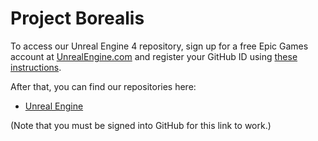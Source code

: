 # Project Borealis
To access our Unreal Engine 4 repository, sign up for a free Epic Games account at [UnrealEngine.com](https://www.unrealengine.com) and register your GitHub ID using [these instructions](https://www.unrealengine.com/ue4-on-github). 

After that, you can find our repositories here:

*  [Unreal Engine](https://github.com/ProjectBorealisAdmin/UnrealEngine)
  
(Note that you must be signed into GitHub for this link to work.)
